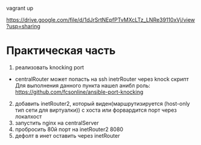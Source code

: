 vagrant up

https://drive.google.com/file/d/1dJrSrtNEpfPTvMXcLTz_LNRe39110xVj/view?usp=sharing

# Практическая часть
1) реализовать knocking port
- centralRouter может попасть на ssh inetrRouter через knock скрипт
Для выполнения данного пункта нашел анибл роль: https://github.com/fcsonline/ansible-port-knocking
2) добавить inetRouter2, который виден(маршрутизируется (host-only тип сети для виртуалки)) с хоста или форвардится порт через локалхост
3) запустить nginx на centralServer
4) пробросить 80й порт на inetRouter2 8080
5) дефолт в инет оставить через inetRouter

